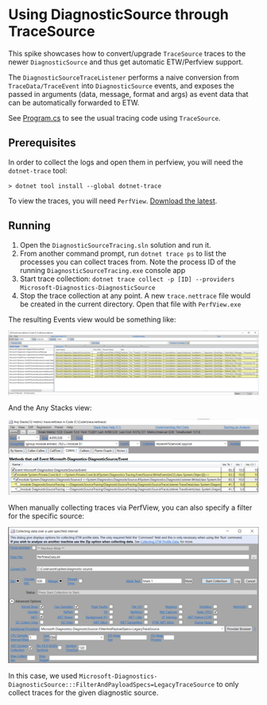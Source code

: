 # Using DiagnosticSource through TraceSource

This spike showcases how to convert/upgrade `TraceSource` traces to the newer `DiagnosticSource` 
and thus get automatic ETW/Perfview support.

The `DiagnosticSourceTraceListener` performs a naive conversion from `TraceData/TraceEvent` into 
`DiagnosticSource` events, and exposes the passed in arguments (data, message, format and args) 
as event data that can be automatically forwarded to ETW.

See [Program.cs](DiagnosticSourceTracing/Program.cs) to see the usual tracing code using `TraceSource`.


## Prerequisites

In order to collect the logs and open them in perfview, you will need the `dotnet-trace` tool:

```
> dotnet tool install --global dotnet-trace
```

To view the traces, you will need `PerfView`. [Download the latest](https://github.com/microsoft/perfview/releases/latest).

## Running

1. Open the `DiagnosticSourceTracing.sln` solution and run it. 
2. From another command prompt, run `dotnet trace ps` to list the processes you can collect 
   traces from. Note the process ID of the running `DiagnosticSourceTracing.exe` console app
3. Start trace collection: `dotnet trace collect -p [ID] --providers Microsoft-Diagnostics-DiagnosticSource`
4. Stop the trace collection at any point. A new `trace.nettrace` file would be created in the 
   current directory. Open that file with `PerfView.exe`

The resulting Events view would be something like:

![Events view](PerfView-Events.png)

And the Any Stacks view:

![AnyStacks view](PerfView-Stacks.png)

When manually collecting traces via PerfView, you can also specify a filter for the specific source:

![Collect filter](PerfView-Filtering.png)

In this case, we used `Microsoft-Diagnostics-DiagnosticSource:::FilterAndPayloadSpecs=LegacyTraceSource` 
to only collect traces for the given diagnostic source.
